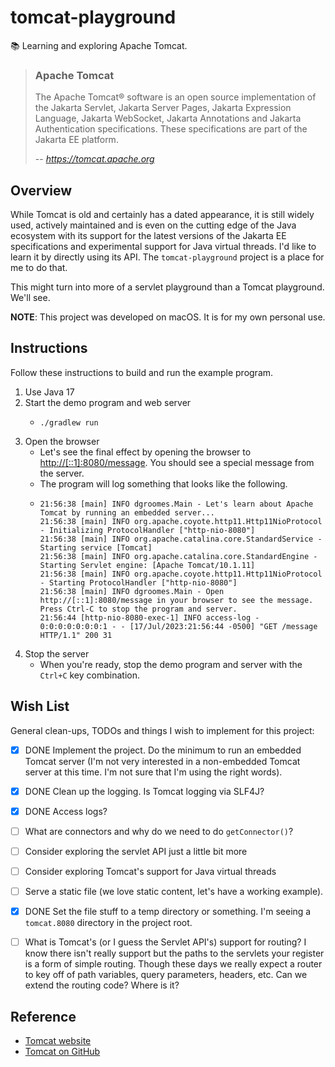 # tomcat-playground

📚 Learning and exploring Apache Tomcat.

> ### Apache Tomcat
>
> The Apache Tomcat® software is an open source implementation of the Jakarta Servlet, Jakarta Server Pages, Jakarta
> Expression Language, Jakarta WebSocket, Jakarta Annotations and Jakarta Authentication specifications. These
> specifications are part of the Jakarta EE platform.
>
> -- <cite>https://tomcat.apache.org</cite>


## Overview

While Tomcat is old and certainly has a dated appearance, it is still widely used, actively maintained and is even on
the cutting edge of the Java ecosystem with its support for the latest versions of the Jakarta EE specifications and
experimental support for Java virtual threads. I'd like to learn it by directly using its API. The `tomcat-playground`
project is a place for me to do that.

This might turn into more of a servlet playground than a Tomcat playground. We'll see.

**NOTE**: This project was developed on macOS. It is for my own personal use.


## Instructions

Follow these instructions to build and run the example program.

1. Use Java 17
2. Start the demo program and web server
    * ```shell
      ./gradlew run
      ```
3. Open the browser
    * Let's see the final effect by opening the browser to <http://[::1]:8080/message>. You should see a special
      message from the server.
    * The program will log something that looks like the following.
    * ```text
      21:56:38 [main] INFO dgroomes.Main - Let's learn about Apache Tomcat by running an embedded server...
      21:56:38 [main] INFO org.apache.coyote.http11.Http11NioProtocol - Initializing ProtocolHandler ["http-nio-8080"]
      21:56:38 [main] INFO org.apache.catalina.core.StandardService - Starting service [Tomcat]
      21:56:38 [main] INFO org.apache.catalina.core.StandardEngine - Starting Servlet engine: [Apache Tomcat/10.1.11]
      21:56:38 [main] INFO org.apache.coyote.http11.Http11NioProtocol - Starting ProtocolHandler ["http-nio-8080"]
      21:56:38 [main] INFO dgroomes.Main - Open http://[::1]:8080/message in your browser to see the message. Press Ctrl-C to stop the program and server.
      21:56:44 [http-nio-8080-exec-1] INFO access-log - 0:0:0:0:0:0:0:1 - - [17/Jul/2023:21:56:44 -0500] "GET /message HTTP/1.1" 200 31
      ```
4. Stop the server
    * When you're ready, stop the demo program and server with the `Ctrl+C` key combination.


## Wish List

General clean-ups, TODOs and things I wish to implement for this project:

* [x] DONE Implement the project. Do the minimum to run an embedded Tomcat server (I'm not very interested in
  a non-embedded Tomcat server at this time. I'm not sure that I'm using the right words).
* [x] DONE Clean up the logging. Is Tomcat logging via SLF4J?
* [x] DONE Access logs?
* [ ] What are connectors and why do we need to do `getConnector()`?
* [ ] Consider exploring the servlet API just a little bit more
* [ ] Consider exploring Tomcat's support for Java virtual threads
* [ ] Serve a static file (we love static content, let's have a working example).
* [x] DONE Set the file stuff to a temp directory or something. I'm seeing a `tomcat.8080` directory in the project root.
* [ ] What is Tomcat's (or I guess the Servlet API's) support for routing? I know there isn't really support but the
  paths to the servlets your register is a form of simple routing. Though these days we really expect a router to key
  off of path variables, query parameters, headers, etc. Can we extend the routing code? Where is it?


## Reference

* [Tomcat website](https://tomcat.apache.org/)
* [Tomcat on GitHub](https://github.com/apache/tomcat)
